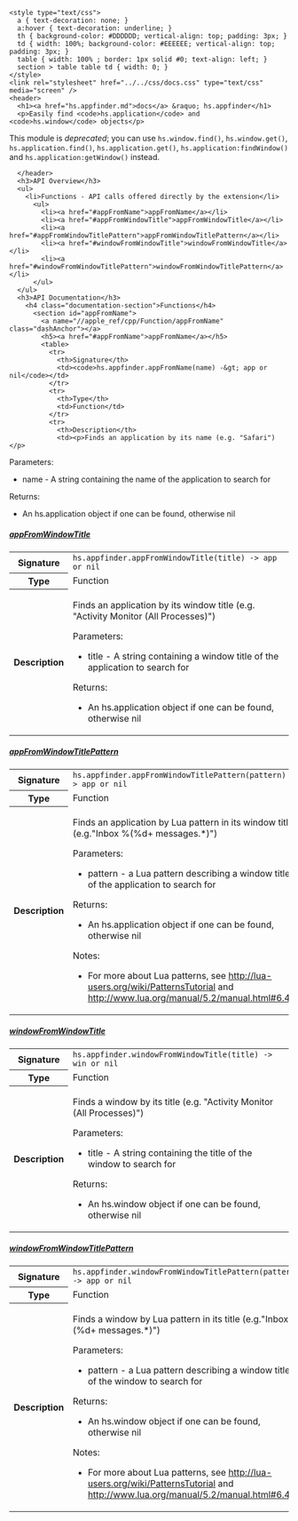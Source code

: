    <style type="text/css">
      a { text-decoration: none; }
      a:hover { text-decoration: underline; }
      th { background-color: #DDDDDD; vertical-align: top; padding: 3px; }
      td { width: 100%; background-color: #EEEEEE; vertical-align: top; padding: 3px; }
      table { width: 100% ; border: 1px solid #0; text-align: left; }
      section > table table td { width: 0; }
    </style>
    <link rel="stylesheet" href="../../css/docs.css" type="text/css" media="screen" />
    <header>
      <h1><a href="hs.appfinder.md">docs</a> &raquo; hs.appfinder</h1>
      <p>Easily find <code>hs.application</code> and <code>hs.window</code> objects</p>
<p>This module is <em>deprecated</em>; you can use <code>hs.window.find()</code>, <code>hs.window.get()</code>, <code>hs.application.find()</code>,
<code>hs.application.get()</code>, <code>hs.application:findWindow()</code> and <code>hs.application:getWindow()</code> instead.</p>

      </header>
      <h3>API Overview</h3>
      <ul>
        <li>Functions - API calls offered directly by the extension</li>
          <ul>
            <li><a href="#appFromName">appFromName</a></li>
            <li><a href="#appFromWindowTitle">appFromWindowTitle</a></li>
            <li><a href="#appFromWindowTitlePattern">appFromWindowTitlePattern</a></li>
            <li><a href="#windowFromWindowTitle">windowFromWindowTitle</a></li>
            <li><a href="#windowFromWindowTitlePattern">windowFromWindowTitlePattern</a></li>
          </ul>
      </ul>
      <h3>API Documentation</h3>
        <h4 class="documentation-section">Functions</h4>
          <section id="appFromName">
            <a name="//apple_ref/cpp/Function/appFromName" class="dashAnchor"></a>
            <h5><a href="#appFromName">appFromName</a></h5>
            <table>
              <tr>
                <th>Signature</th>
                <td><code>hs.appfinder.appFromName(name) -&gt; app or nil</code></td>
              </tr>
              <tr>
                <th>Type</th>
                <td>Function</td>
              </tr>
              <tr>
                <th>Description</th>
                <td><p>Finds an application by its name (e.g. "Safari")</p>
<p>Parameters:</p>
<ul>
<li>name - A string containing the name of the application to search for</li>
</ul>
<p>Returns:</p>
<ul>
<li>An hs.application object if one can be found, otherwise nil</li>
</ul>
</td>
              </tr>
            </table>
          </section>
          <section id="appFromWindowTitle">
            <a name="//apple_ref/cpp/Function/appFromWindowTitle" class="dashAnchor"></a>
            <h5><a href="#appFromWindowTitle">appFromWindowTitle</a></h5>
            <table>
              <tr>
                <th>Signature</th>
                <td><code>hs.appfinder.appFromWindowTitle(title) -&gt; app or nil</code></td>
              </tr>
              <tr>
                <th>Type</th>
                <td>Function</td>
              </tr>
              <tr>
                <th>Description</th>
                <td><p>Finds an application by its window title (e.g. "Activity Monitor (All Processes)")</p>
<p>Parameters:</p>
<ul>
<li>title - A string containing a window title of the application to search for</li>
</ul>
<p>Returns:</p>
<ul>
<li>An hs.application object if one can be found, otherwise nil</li>
</ul>
</td>
              </tr>
            </table>
          </section>
          <section id="appFromWindowTitlePattern">
            <a name="//apple_ref/cpp/Function/appFromWindowTitlePattern" class="dashAnchor"></a>
            <h5><a href="#appFromWindowTitlePattern">appFromWindowTitlePattern</a></h5>
            <table>
              <tr>
                <th>Signature</th>
                <td><code>hs.appfinder.appFromWindowTitlePattern(pattern) -&gt; app or nil</code></td>
              </tr>
              <tr>
                <th>Type</th>
                <td>Function</td>
              </tr>
              <tr>
                <th>Description</th>
                <td><p>Finds an application by Lua pattern in its window title (e.g."Inbox %(%d+ messages.*)")</p>
<p>Parameters:</p>
<ul>
<li>pattern - a Lua pattern describing a window title of the application to search for</li>
</ul>
<p>Returns:</p>
<ul>
<li>An hs.application object if one can be found, otherwise nil</li>
</ul>
<p>Notes:</p>
<ul>
<li>For more about Lua patterns, see <a href="http://lua-users.org/wiki/PatternsTutorial">http://lua-users.org/wiki/PatternsTutorial</a> and <a href="http://www.lua.org/manual/5.2/manual.html#6.4.1">http://www.lua.org/manual/5.2/manual.html#6.4.1</a></li>
</ul>
</td>
              </tr>
            </table>
          </section>
          <section id="windowFromWindowTitle">
            <a name="//apple_ref/cpp/Function/windowFromWindowTitle" class="dashAnchor"></a>
            <h5><a href="#windowFromWindowTitle">windowFromWindowTitle</a></h5>
            <table>
              <tr>
                <th>Signature</th>
                <td><code>hs.appfinder.windowFromWindowTitle(title) -&gt; win or nil</code></td>
              </tr>
              <tr>
                <th>Type</th>
                <td>Function</td>
              </tr>
              <tr>
                <th>Description</th>
                <td><p>Finds a window by its title (e.g. "Activity Monitor (All Processes)")</p>
<p>Parameters:</p>
<ul>
<li>title - A string containing the title of the window to search for</li>
</ul>
<p>Returns:</p>
<ul>
<li>An hs.window object if one can be found, otherwise nil</li>
</ul>
</td>
              </tr>
            </table>
          </section>
          <section id="windowFromWindowTitlePattern">
            <a name="//apple_ref/cpp/Function/windowFromWindowTitlePattern" class="dashAnchor"></a>
            <h5><a href="#windowFromWindowTitlePattern">windowFromWindowTitlePattern</a></h5>
            <table>
              <tr>
                <th>Signature</th>
                <td><code>hs.appfinder.windowFromWindowTitlePattern(pattern) -&gt; app or nil</code></td>
              </tr>
              <tr>
                <th>Type</th>
                <td>Function</td>
              </tr>
              <tr>
                <th>Description</th>
                <td><p>Finds a window by Lua pattern in its title (e.g."Inbox %(%d+ messages.*)")</p>
<p>Parameters:</p>
<ul>
<li>pattern - a Lua pattern describing a window title of the window to search for</li>
</ul>
<p>Returns:</p>
<ul>
<li>An hs.window object if one can be found, otherwise nil</li>
</ul>
<p>Notes:</p>
<ul>
<li>For more about Lua patterns, see <a href="http://lua-users.org/wiki/PatternsTutorial">http://lua-users.org/wiki/PatternsTutorial</a> and <a href="http://www.lua.org/manual/5.2/manual.html#6.4.1">http://www.lua.org/manual/5.2/manual.html#6.4.1</a></li>
</ul>
</td>
              </tr>
            </table>
          </section>
